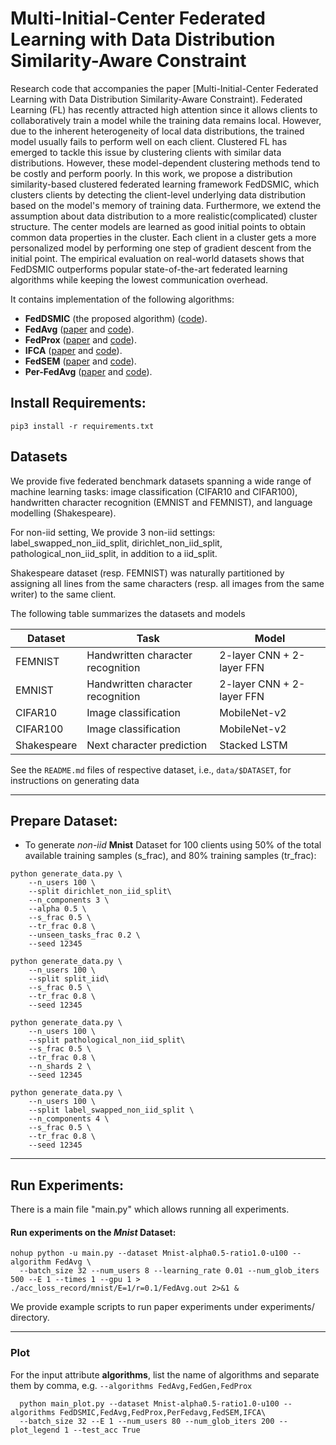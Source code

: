 # Multi-Initial-Center Federated Learning with Data Distribution Similarity-Aware Constraint	

Research code that accompanies the paper [Multi-Initial-Center Federated Learning with Data Distribution Similarity-Aware Constraint).
Federated Learning (FL) has recently attracted high attention since it allows clients to collaboratively train a model while the training data remains local. However, due to the inherent heterogeneity of local data distributions, the trained model usually fails to perform well on each client. Clustered FL has emerged to tackle this issue by clustering clients with similar data distributions. However, these model-dependent clustering methods tend to be costly and perform poorly. In this work, we propose a distribution similarity-based clustered federated learning framework FedDSMIC, which clusters clients by detecting the client-level underlying data distribution based on the model's memory of training data. Furthermore, we extend the assumption about data distribution to a more realistic(complicated) cluster structure. The center models are learned as good initial points to obtain common data properties in the cluster. Each client in a cluster gets a more personalized model by performing one step of gradient descent from the initial point. The empirical evaluation on real-world datasets shows that FedDSMIC outperforms popular state-of-the-art federated learning algorithms while keeping the lowest communication overhead.

It contains implementation of the following algorithms:
* **FedDSMIC** (the proposed algorithm) ([code](https://github.com/zhuangdizhu/FedGen/blob/main/FLAlgorithms/servers/serverFedDSMIC.py)).
* **FedAvg** ([paper](https://arxiv.org/pdf/1602.05629.pdf) and [code](https://github.com/zhuangdizhu/FedGen/blob/main/FLAlgorithms/servers/serveravg.py)).
* **FedProx** ([paper](https://arxiv.org/pdf/1812.06127.pdf) and [code](https://github.com/zhuangdizhu/FedGen/blob/main/FLAlgorithms/servers/serverFedProx.py)).
* **IFCA** ([paper](https://arxiv.org/pdf/1812.06127.pdf) and [code](https://github.com/zhuangdizhu/FedGen/blob/main/FLAlgorithms/servers/serverIFCA.py)).
* **FedSEM** ([paper](https://arxiv.org/pdf/1812.06127.pdf) and [code](https://github.com/zhuangdizhu/FedGen/blob/main/FLAlgorithms/servers/serverFedSEM.py)).
* **Per-FedAvg** ([paper](https://arxiv.org/pdf/1812.06127.pdf) and [code](https://github.com/zhuangdizhu/FedGen/blob/main/FLAlgorithms/servers/serverFedSEM.py)).

## Install Requirements:
```pip3 install -r requirements.txt```

## Datasets

We provide five federated benchmark datasets spanning a wide range
of machine learning tasks: image classification (CIFAR10 and CIFAR100),
handwritten character recognition (EMNIST and FEMNIST), and language
modelling (Shakespeare).

For non-iid setting, We provide 3 non-iid settings: label_swapped_non_iid_split, dirichlet_non_iid_split, pathological_non_iid_split, in addition to a iid_split.

Shakespeare dataset (resp. FEMNIST) was naturally partitioned by assigning
all lines from the same characters (resp. all images from the same writer)
to the same client.  

The following table summarizes the datasets and models

|Dataset         | Task |  Model |
| ------------------  |  ------|------- |
| FEMNIST   |     Handwritten character recognition       |     2-layer CNN + 2-layer FFN  |
| EMNIST    |    Handwritten character recognition     |      2-layer CNN + 2-layer FFN     |
| CIFAR10   |     Image classification        |      MobileNet-v2 |
| CIFAR100    |     Image classification         |      MobileNet-v2  |
| Shakespeare |     Next character prediction        |      Stacked LSTM    |

See the `README.md` files of respective dataset, i.e., `data/$DATASET`,
for instructions on generating data

----
## Prepare Dataset: 

* To generate *non-iid* **Mnist** Dataset for 100 clients using 50% of the total available training samples (s_frac), and 80% training samples (tr_frac):

```
python generate_data.py \
    --n_users 100 \
    --split dirichlet_non_iid_split\
    --n_components 3 \
    --alpha 0.5 \
    --s_frac 0.5 \
    --tr_frac 0.8 \
    --unseen_tasks_frac 0.2 \
    --seed 12345  
```

```
python generate_data.py \
    --n_users 100 \
    --split split_iid\
    --s_frac 0.5 \
    --tr_frac 0.8 \
    --seed 12345 
```

```
python generate_data.py \
    --n_users 100 \
    --split pathological_non_iid_split\
    --s_frac 0.5 \
    --tr_frac 0.8 \
    --n_shards 2 \
    --seed 12345 
```

```
python generate_data.py \
    --n_users 100 \
    --split label_swapped_non_iid_split \
    --n_components 4 \
    --s_frac 0.5 \
    --tr_frac 0.8 \
    --seed 12345  
```

    
----
## Run Experiments: 

There is a main file "main.py" which allows running all experiments.

#### Run experiments on the *Mnist* Dataset:
```
nohup python -u main.py --dataset Mnist-alpha0.5-ratio1.0-u100 --algorithm FedAvg \
  --batch_size 32 --num_users 8 --learning_rate 0.01 --num_glob_iters 500 --E 1 --times 1 --gpu 1 > ./acc_loss_record/mnist/E=1/r=0.1/FedAvg.out 2>&1 &
```
We provide example scripts to run paper experiments under experiments/ directory.

----

### Plot
For the input attribute **algorithms**, list the name of algorithms and separate them by comma, e.g. `--algorithms FedAvg,FedGen,FedProx`
```
  python main_plot.py --dataset Mnist-alpha0.5-ratio1.0-u100 --algorithms FedDSMIC,FedAvg,FedProx,PerFedavg,FedSEM,IFCA\
  --batch_size 32 --E 1 --num_users 80 --num_glob_iters 200 --plot_legend 1 --test_acc True 
```
